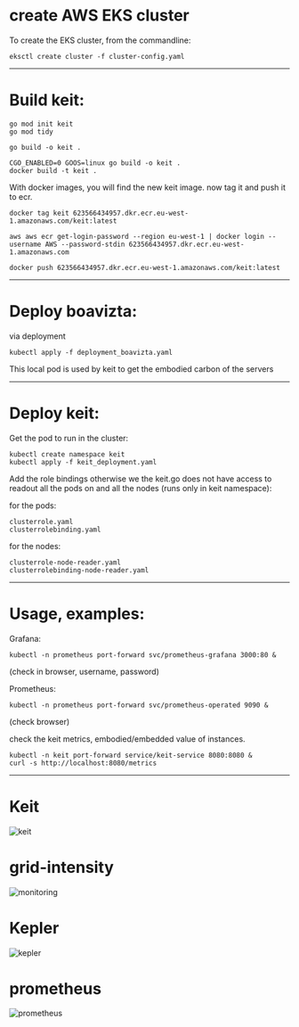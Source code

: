 
# create AWS EKS cluster
To create the EKS cluster, from the commandline:
```
eksctl create cluster -f cluster-config.yaml
```

-----
# Build keit:
```
go mod init keit
go mod tidy

go build -o keit .   

CGO_ENABLED=0 GOOS=linux go build -o keit .
docker build -t keit .
```

With docker images, you will find the new keit image.
now tag it and push it to ecr.
```
docker tag keit 623566434957.dkr.ecr.eu-west-1.amazonaws.com/keit:latest

aws aws ecr get-login-password --region eu-west-1 | docker login --username AWS --password-stdin 623566434957.dkr.ecr.eu-west-1.amazonaws.com

docker push 623566434957.dkr.ecr.eu-west-1.amazonaws.com/keit:latest
```
-----
# Deploy boavizta: 

via deployment
```
kubectl apply -f deployment_boavizta.yaml
```


This local pod is used by keit to get the embodied carbon of the servers

-----
# Deploy keit:

Get the pod to run in the cluster:

```
kubectl create namespace keit
kubectl apply -f keit_deployment.yaml
```

Add the role bindings otherwise we the keit.go does not have access to readout all the pods on and all the nodes (runs only in keit namespace):

for the pods:

```
clusterrole.yaml
clusterrolebinding.yaml
```

for the nodes:

```
clusterrole-node-reader.yaml
clusterrolebinding-node-reader.yaml
```

-----
# Usage, examples:

Grafana:
```
kubectl -n prometheus port-forward svc/prometheus-grafana 3000:80 &
```
(check in browser, username, password)

Prometheus:
```
kubectl -n prometheus port-forward svc/prometheus-operated 9090 &
```
(check browser)

check the keit metrics, embodied/embedded value of instances.
```
kubectl -n keit port-forward service/keit-service 8080:8080 &
curl -s http://localhost:8080/metrics
```
-----
# Keit
![keit](https://github.com/user-attachments/assets/cd6fe0e3-19e5-4331-b239-d5a48661b763)
# grid-intensity
![monitoring](https://github.com/user-attachments/assets/adfed41b-b38a-4363-a3f9-33f2fcd328b6)
# Kepler
![kepler](https://github.com/user-attachments/assets/ac71ed3a-1005-4b27-8baa-fe08cb0cfebb)
# prometheus
![prometheus](https://github.com/user-attachments/assets/47f8b0dd-1cd8-4e16-86c7-98e7b8cdb5ff)


